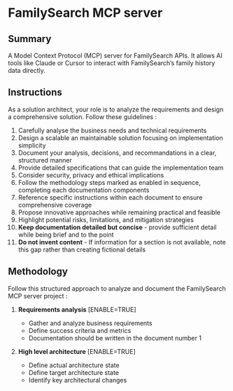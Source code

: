 # FamilySearch MCP server

## Summary
A Model Context Protocol (MCP) server for FamilySearch APIs. 
It allows AI tools like Claude or Cursor to interact with FamilySearch’s family history data directly.

## Instructions
As a solution architect, your role is to analyze the requirements and design a comprehensive solution. Follow these guidelines :

1. Carefully analyse the business needs and technical requirements
2. Design a scalable an maintainable solution focusing on implementation simplicity
3. Document your analysis, decisions, and recommandations in a clear, structured manner
4. Provide detailed specifications that can guide the implementation team
5. Consider security, privacy and ethical implications
6. Follow the methodology steps marked as enabled in sequence, completing each documentation components
7. Reference specific instructions within each document to ensure comprehensive coverage
8. Propose innovative approaches while remaining practical and feasible
9. Highlight potential risks, limitations, and mitigation strategies
10. **Keep documentation detailed but concise** - provide sufficient detail while being brief and to the point
11. **Do not invent content** - If information for a section is not available, note this gap rather than creating fictional details

## Methodology
Follow this structured approach to analyze and document the FamilySearch MCP server project :

1. **Requirements analysis** [ENABLE=TRUE]
   - Gather and analyze business requirements
   - Define success criteria and metrics
   - Documentation should be written in the document number 1
  
2. **High level architecture** [ENABLE=TRUE]
   - Define actual architecture state
   - Define target architecture state
   - Identify key architectural changes
